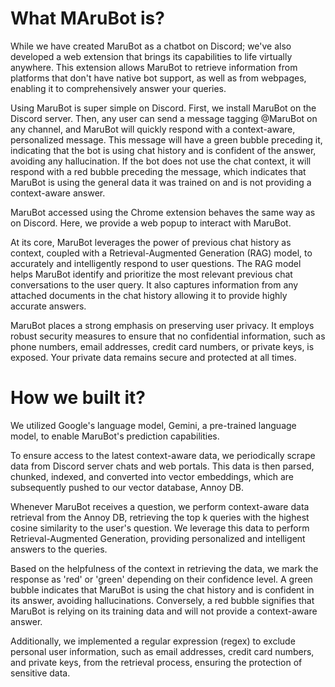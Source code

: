 # What MAruBot is?
While we have created MaruBot as a chatbot on Discord; we've also developed a web extension that brings its capabilities to life virtually anywhere. This extension allows MaruBot to retrieve information from platforms that don't have native bot support, as well as from webpages, enabling it to comprehensively answer your queries.

Using MaruBot is super simple on Discord. First, we install MaruBot on the Discord server. Then, any user can send a message tagging @MaruBot on any channel, and MaruBot will quickly respond with a context-aware, personalized message. This message will have a green bubble preceding it, indicating that the bot is using chat history and is confident of the answer, avoiding any hallucination. If the bot does not use the chat context, it will respond with a red bubble preceding the message, which indicates that MaruBot is using the general data it was trained on and is not providing a context-aware answer.

MaruBot accessed using the Chrome extension behaves the same way as on Discord. Here, we provide a web popup to interact with MaruBot.

At its core, MaruBot leverages the power of previous chat history as context, coupled with a Retrieval-Augmented Generation (RAG) model, to accurately and intelligently respond to user questions. The RAG model helps MaruBot identify and prioritize the most relevant previous chat conversations to the user query. It also captures information from any attached documents in the chat history allowing it to provide highly accurate answers.

MaruBot places a strong emphasis on preserving user privacy. It employs robust security measures to ensure that no confidential information, such as phone numbers, email addresses, credit card numbers, or private keys, is exposed. Your private data remains secure and protected at all times.

# How we built it?
We utilized Google's language model, Gemini, a pre-trained language model, to enable MaruBot's prediction capabilities.

To ensure access to the latest context-aware data, we periodically scrape data from Discord server chats and web portals. This data is then parsed, chunked, indexed, and converted into vector embeddings, which are subsequently pushed to our vector database, Annoy DB.

Whenever MaruBot receives a question, we perform context-aware data retrieval from the Annoy DB, retrieving the top k queries with the highest cosine similarity to the user's question. We leverage this data to perform Retrieval-Augmented Generation, providing personalized and intelligent answers to the queries.

Based on the helpfulness of the context in retrieving the data, we mark the response as 'red' or 'green' depending on their confidence level. A green bubble indicates that MaruBot is using the chat history and is confident in its answer, avoiding hallucinations. Conversely, a red bubble signifies that MaruBot is relying on its training data and will not provide a context-aware answer.

Additionally, we implemented a regular expression (regex) to exclude personal user information, such as email addresses, credit card numbers, and private keys, from the retrieval process, ensuring the protection of sensitive data.
